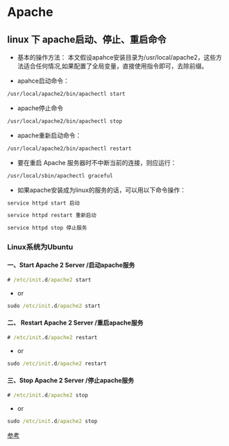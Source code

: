 # Apache

## linux 下 apache启动、停止、重启命令

* 基本的操作方法：
本文假设apahce安装目录为/usr/local/apache2，这些方法适合任何情况,如果配置了全局变量，直接使用指令即可，去除前缀。

* apahce启动命令：

```cmd
/usr/local/apache2/bin/apachectl start
```

* apache停止命令

```cmd
/usr/local/apache2/bin/apachectl stop
```

* apache重新启动命令：

```cmd
/usr/local/apache2/bin/apachectl restart
```

* 要在重启 Apache 服务器时不中断当前的连接，则应运行：

```cmd
/usr/local/sbin/apachectl graceful
```

* 如果apache安装成为linux的服务的话，可以用以下命令操作：

```cmd
service httpd start 启动

service httpd restart 重新启动

service httpd stop 停止服务

```

### Linux系统为Ubuntu

#### 一、Start Apache 2 Server /启动apache服务

```cmd
# /etc/init.d/apache2 start
```

* or

```cmd
sudo /etc/init.d/apache2 start
```

#### 二、 Restart Apache 2 Server /重启apache服务

```cmd
# /etc/init.d/apache2 restart
```

* or

```cmd
sudo /etc/init.d/apache2 restart
```

#### 三、Stop Apache 2 Server /停止apache服务

```cmd
# /etc/init.d/apache2 stop
```

* or

```cmd
sudo /etc/init.d/apache2 stop
```

[参考](https://www.cnblogs.com/piwefei/p/5996772.html)

